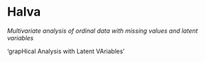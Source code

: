# Halva

*Multivariate analysis of ordinal data with missing values and latent variables*

‘grapHical Analysis with Latent VAriables’
